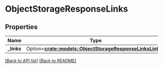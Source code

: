# ObjectStorageResponseLinks

## Properties

Name | Type | Description | Notes
------------ | ------------- | ------------- | -------------
**_links** | Option<[**crate::models::ObjectStorageResponseLinksLinks**](ObjectStorageResponseLinksLinks.md)> |  | 

[[Back to API list]](../README.md#documentation-for-api-endpoints) [[Back to README]](../README.md)


